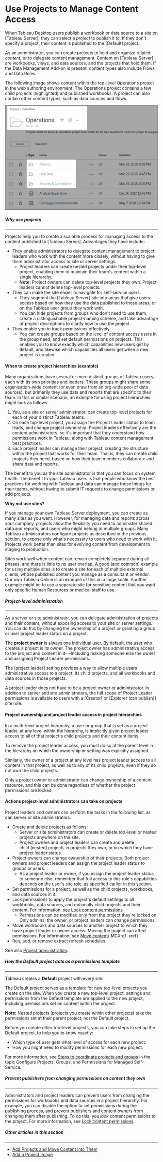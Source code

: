 

Use Projects to Manage Content Access
=====================================
When Tableau Desktop users publish a workbook or data source to a site
on [Tableau Server], they can select a *project*
to publish it to. If they don't specify a project, their content is
published to the [Default] project.

As an administrator, you can create projects to hold and organize
related *content*, or to delegate content management. Content on
[Tableau Server] are workbooks, views, and data
sources, and the projects that hold them. If the Data Management Add-on
is present, content types also include Flows and Data Roles.

The following image shows content within the top-level Operations
project in the web authoring environment. The Operations project
contains a few child projects (highlighted) and published workbooks. A
project can also contain other content types, such as data sources and
flows.

![](./images/project_and_content.png)



##### Why use projects
---------------------------------------------------------------------------------------------------------


Projects help you to create a scalable process for managing access to
the content published to [Tableau Server].
Advantages they have include:

-   They enable administrators to delegate content management to project
    leaders who work with the content more closely, without having to
    give them administrator access to site or server settings.
    -   Project leaders can create nested projects under their top-level
        project, enabling them to maintain their team's content within a
        single hierarchy.
    -   **Note:** Project owners can delete top-level projects they own.
        Project leaders cannot delete top-level projects.
-   They can make the site easier to navigate for self-service users.
    -   They segment the [Tableau Server] site
        into areas that give users access based on how they use the data
        published to those areas, or on the Tableau user group they work
        with.
    -   You can hide projects from groups who don't need to use them,
        create a distinguishable project-naming scheme, and take
        advantage of project descriptions to clarify how to use the
        project.
-   They enable you to track permissions effectively.
    -   You can create groups based on the level of content access users
        in the group need, and set default permissions on projects. This
        enables you to know exactly which capabilities new users get by
        default, and likewise which capabilities all users get when a
        new project is created.



####  When to create project hierarchies (example)


Many organizations have several or more distinct groups of Tableau
users, each with its own priorities and leaders. These groups might
share some organization-wide content (or even draw from an org-wide pool
of data sources), but primarily they use data and reports that are
specific to their team. In this or similar scenario, an example for
using project hierarchies might look as follows:

1.  You, as a site or server administrator, can create top-level
    projects for each of your distinct Tableau teams.
2.  On each top-level project, you assign the Project Leader status to
    team leads, and change project ownership. Project leaders
    effectively are the content administrators, so it's important that
    they understand how permissions work in Tableau, along with Tableau
    content management best practices.
3.  Each project leader can manage their project, creating the structure
    within the project that works for their team. That is, they can
    create child projects they need, based on how their team members
    collaborate and share data and reports.

The benefit to you as the site administrator is that you can focus on
system health. The benefit to your Tableau users is that people who know
the best practices for working with Tableau and data can manage these
things for their teams, without having to submit IT requests to change
permissions or add projects.


**Why not use sites?**


If you manage your own Tableau Server deployment, you can create as many
sites as you want. However, for managing data and reports across your
company, projects allow the flexibility you need to administer shared
data and reports, and users who might belong to multiple groups. Many
Tableau administrators configure projects as described in the previous
section, to expose only what's necessary to users who need to work with
it. Projects work better than sites for evolving content from
development to staging to production.

Sites work well when content can remain completely separate during all
phases, and there is little to no user overlap. A good (and common)
example for using multiple sites is to create a site for each of
multiple external clients, whose published content you manage as a
consultant or vendor. Our own Tableau Online is an example of this on a
large scale. Another example might be to use a separate site for
sensitive content that you want only specific Human Resources or medical
staff to use.




##### Project-level administration
----------------------------------------------------------------------------------------------------------------------


As a server or site administrator, you can delegate administration of
projects and their content, without exposing access to your site or
server settings. You can do this by changing the ownership of a project
or granting a group or user project leader status on a project.

The **project owner** is always one individual user. By default, the
user who creates a project is its owner. The project owner has
administrative access to the project and content in it---including
making someone else the owner and assigning Project Leader permissions.

The [project leader] setting provides a way to allow
multiple users administrative access to a project, its child projects,
and all workbooks and data sources in those projects.

A project leader does not have to be a project owner or administrator.
In addition to server and site administrators, the full scope of Project
Leader permissions is available to users with a [Creator] or
[Explorer (can publish)] site role.



####  Project ownership and project leader access in project hierarchies


In a multi-level project hierarchy, a user or group that is set as a
project leader, at any level within the hierarchy, is implicitly given
project leader access to all of that project's child projects and their
content items.

To remove the project leader access, you must do so at the parent level
in the hierarchy on which the ownership or setting was explicitly
assigned.

Similarly, the owner of a project at any level has project leader access
to all content in that project, as well as to any of its child projects,
even if they do not own the child projects.

Only a project owner or administrator can change ownership of a content
resource, and this can be done regardless of whether the project
permissions are locked.



#### Actions project-level administrators can take on projects


Project leaders and owners can perform the tasks in the following list,
as can server or site administrators.

-   Create and delete projects as follows:
    -   Server or site administrators can create or delete top-level or
        nested projects anywhere on the site.
    -   Project owners and project leaders can create and delete
        child (nested) projects in projects they own, or on which they
        have project leader status.
-   Project owners can change ownership of their projects. Both project
    owners and project leaders can assign the project leader status to
    groups or users.
    -   As a project leader or owner, if you assign the project leader
        status to someone else, remember that full access to this role's
        capabilities depends on the user's site role, as specified
        earlier in this section.
-   Set permissions for a project, as well as the child projects,
    workbooks, and data sources in it.
-   Lock permissions to apply the project's default settings to all
    workbooks, data sources, and optionally child projects and their
    content. For information, see [Lock content
    permissions](https://help.tableau.com/current/server/en-us/permissions.htm#LockProject)
    -   Permissions can be modified only from the project they're locked
        on. Only admins, the owner, or project leaders can change
        permissions.
-   Move workbooks and data sources to another project to which they
    have project leader or owner access. Moving the project can affect
    permissions. For information, see [Move
    content](https://help.tableau.com/current/server/en-us/permissions.htm#MoveContent){.MCXref
    .xref} .
-   Run, add, or remove extract refresh schedules.

See also [Project
administration](https://help.tableau.com/current/server/en-us/permissions.htm#projectpermissions).



##### How the Default project acts as a permissions template
------------------------------------------------------------------------------------------


Tableau creates a **Default** project with every site.

The Default project serves as a template for new top-level projects you
create on the site. When you create a new top-level project, settings
and permissions from the Default template are applied to the new
project, including permissions set on content within the project.

**Note:** Nested projects (projects you create within other projects)
take the permissions set at their parent project, not the Default
project.

Before you create other top-level projects, you can take steps to set up
the Default project, to help you to know exactly:

-   Which type of user gets what level of access for each new project.
-   How you might need to modify permissions for each new project.

For more information, see [Steps to coordinate projects and
groups](https://help.tableau.com/current/server/en-us/projects_data_gov.htm#coord-projects-groups) in the topic Configure Projects, Groups, and Permissions for
Managed Self-Service.



##### Prevent publishers from changing permissions on content they own
-------------------------------------------------------------------------------------------------


Administrators and project leaders can prevent users from changing the
permissions for workbooks and data sources in a project hierarchy. For
example, you can disable the option to set permissions during the
publishing process, and prevent publishers and content owners from
changing them after publishing. To do this, you *lock* content
permissions to the project. For more information, see [Lock content
permissions](https://help.tableau.com/current/server/en-us/permissions.htm#LockProject).


##### Other articles in this section
------------------------------------------------------------------------------------------------------


-   [Add Projects and Move Content Into
    Them](https://help.tableau.com/current/server/en-us/projects_add.htm)
-   [Add a Project
    Image](https://help.tableau.com/current/server/en-us/custom_projectimage.htm)

